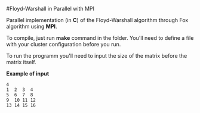 #Floyd-Warshall in Parallel with MPI

Parallel implementation (in **C**) of the Floyd-Warshall algorithm through Fox algorithm using **MPI**.

To compile, just run **make** command in the folder. You'll need to define a file with your cluster configuration before you run.

To run the programm you'll need to input the size of the matrix before the matrix itself.

**Example of input**
```
4
1  2  3  4
5  6  7  8
9  10 11 12
13 14 15 16
```
